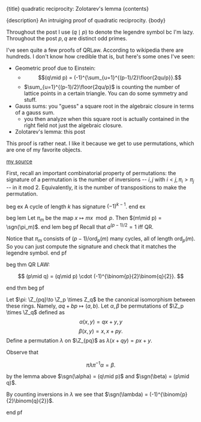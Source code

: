 {title}
quadratic reciprocity: Zolotarev's lemma
{contents}

{description}
An intruiging proof of quadratic reciprocity.
{body}

Throughout the post I use $(q\mid p)$ to denote the legendre
symbol bc I'm lazy.
Throughout the post $p,q$ are distinct odd primes.

I've seen quite a few proofs of QRLaw.
According to wikipedia there are hundreds. I don't know how
credible that is, but here's some ones I've seen:

- Geometric proof due to Einstein: 
  - $$(q\mid p) = (-1)^{\sum_{u=1}^{(p-1)/2}\floor{2qu/p}}.$$
  - $\sum_{u=1}^{(p-1)/2}\floor{2qu/p}$ is counting the number of
      lattice points in a certain triangle. You can do some
      symmetry and stuff.
- Gauss sums: you "guess" a square root in the algebraic closure in terms of a gauss sum. 
  - you then analyze when this square root is actually contained in the right field not just the algebraic closure.
- Zolotarev's lemma: this post

This proof is rather neat. I like it because we get to use
permutations, which are one of my favorite objects.

[my source](https://planetmath.org/zolotarevslemma)

First, recall an important combinatorial property of
permutations: the signature of a permutation is the number of
inversions -- $i,j$ with  $i<j, \pi_i > \pi_j$ -- in it mod 2.
Equivalently, it is the number of transpositions to make the
permutation.

beg ex
A cycle of length $k$ has signature $(-1)^{k-1}$.
end ex

beg lem
Let $\pi_m$ be the map  $x\mapsto mx \mod p.$
Then  $(m\mid p) = \sgn(\pi_m)$.
end lem
beg pf
Recall that $a^{(p-1)/2} = 1$ iff QR.

Notice that $\pi_m$ consists of $(p-1)/\text{ord}_p(m)$ many cycles,
all of length  $\text{ord}_p(m)$.
So you can just compute the signature and check that it matches
the legendre symbol.
end pf

beg thm
QR LAW:

$$ (p\mid q) = (q\mid p) \cdot (-1)^{\binom{p}{2}\binom{q}{2}}. $$ 

end thm
beg pf

Let $\pi: \Z_{pq}\to \Z_p \times Z_q$ be the canonical
isomorphism between these rings. Namely,  $aq+bp \mapsto (a,b)$.
Let  $\alpha,\beta$ be permutations of  $\Z_p \times \Z_q$
defined as
 $$ \alpha(x,y) = qx+y,y $$
 $$ \beta(x,y) = x, x+py. $$
Define a permutation $\lambda$ on $\Z_{pq}$ as  $\lambda(x+qy) =
px+y$.

Observe that 

 $$ \pi \lambda \pi^{-1} \alpha = \beta. $$ 

 by the lemma above $\sgn(\alpha) = (q\mid p)$ and  $\sgn(\beta)
 = (p\mid q)$.

 By counting inversions in  $\lambda$ we see that  $\sgn(\lambda) = (-1)^{\binom{p}{2}\binom{q}{2}}$.

end pf
